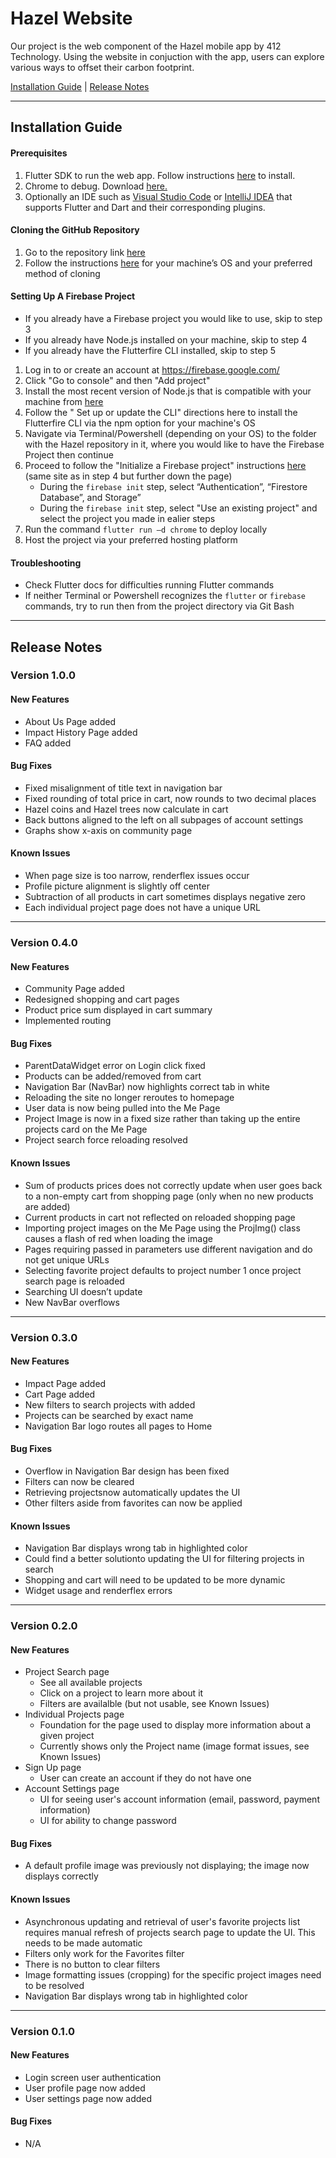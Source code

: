 # Hazel Website
Our project is the web component of the Hazel mobile app by 412 Technology. Using the website in conjuction with the app, 
users can explore various ways to offset their carbon footprint. 

[Installation Guide](https://github.com/ntjim/1330-HazelSite#installation-guide) | [Release Notes](https://github.com/ntjim/1330-HazelSite#release-notes)

-----
## Installation Guide 

#### Prerequisites 

 1. Flutter SDK to run the web app. Follow instructions [here](https://docs.flutter.dev/get-started/install) to install.
 2. Chrome to debug. Download [here.](https://www.google.com/chrome/downloads/)
 3. Optionally an IDE such as [Visual Studio Code](https://code.visualstudio.com/) or [IntelliJ IDEA](https://www.jetbrains.com/idea/) that supports Flutter and Dart and their corresponding plugins.

#### Cloning the GitHub Repository 

 1.	Go to the repository link [here](https://github.com/ntjim/1330-HazelSite)
 2.	Follow the instructions [here](https://docs.github.com/en/repositories/creating-and-managing-repositories/cloning-a-repository) for your machine’s OS and your preferred method of cloning 

#### Setting Up A Firebase Project

- If you already have a Firebase project you would like to use, skip to step 3
- If you already have Node.js installed on your machine, skip to step 4
- If you already have the Flutterfire CLI installed, skip to step 5

 1. Log in to or create an account at https://firebase.google.com/ 
 2. Click "Go to console" and then "Add project"
 3. Install the most recent version of Node.js that is compatible with your machine from [here](https://nodejs.org/en/download/)
 4. Follow the " Set up or update the CLI" directions here to install the Flutterfire CLI via the npm option for your machine's OS
 5. Navigate via Terminal/Powershell (depending on your OS) to the folder with the Hazel repository in it, where you would like to have the Firebase Project then continue
 6. Proceed to follow the "Initialize a Firebase project" instructions [here](https://firebase.google.com/docs/cli#initialize_a_firebase_project) (same site as in step 4 but further down the page)
    - During the `firebase init` step, select “Authentication”, “Firestore Database”, and  Storage”
    - During the `firebase init` step, select "Use an existing project" and select the project you made in ealier steps
 8. Run the command `flutter run –d chrome` to deploy locally 
 9. Host the project via your preferred hosting platform

#### Troubleshooting

* Check Flutter docs for difficulties running Flutter commands
* If neither Terminal or Powershell recognizes the `flutter` or `firebase` commands, try to run then from the project directory via Git Bash

-----

## Release Notes

### Version 1.0.0

#### New Features 
* About Us Page added
* Impact History Page added
* FAQ added

#### Bug Fixes 
* Fixed misalignment of title text in navigation bar 
* Fixed rounding of total price in cart, now rounds to two decimal places 
* Hazel coins and Hazel trees now calculate in cart 
* Back buttons aligned to the left on all subpages of account settings 
* Graphs show x-axis on community page 

#### Known Issues
* When page size is too narrow, renderflex issues occur  
* Profile picture alignment is slightly off center  
* Subtraction of all products in cart sometimes displays negative zero  
* Each individual project page does not have a unique URL 

-----
### Version 0.4.0

#### New Features
* Community Page added
* Redesigned shopping and cart pages  
* Product price sum displayed in cart summary 
* Implemented routing 


#### Bug Fixes
* ParentDataWidget error on Login click fixed  
* Products can be added/removed from cart  
* Navigation Bar (NavBar) now highlights correct tab in white 
* Reloading the site no longer reroutes to homepage 
* User data is now being pulled into the Me Page 
* Project Image is now in a fixed size rather than taking up the entire projects card on the Me Page 
* Project search force reloading resolved 

#### Known Issues
* Sum of products prices does not correctly update when user goes back to a non-empty cart from shopping page (only when no new products are added)  
* Current products in cart not reflected on reloaded shopping page  
* Importing project images on the Me Page using the ProjImg() class causes a flash of red when loading the image 
* Pages requiring passed in parameters use different navigation and do not get unique URLs 
* Selecting favorite project defaults to project number 1 once project search page is reloaded  
* Searching UI doesn’t update  
* New NavBar overflows  

-----
### Version 0.3.0

#### New Features
* Impact Page added
* Cart Page added
* New filters to search projects with added
* Projects can be searched by exact name
* Navigation Bar logo routes all pages to Home 


#### Bug Fixes
*  Overflow in Navigation Bar design has been fixed
*  Filters can now be cleared
*  Retrieving projectsnow automatically updates the UI
*  Other filters aside from favorites can now be applied

#### Known Issues
* Navigation Bar displays wrong tab in highlighted color
* Could find a better solutionto updating the UI for filtering projects in search
* Shopping and cart will need to be updated to be more dynamic
* Widget usage and renderflex errors

-----
### Version 0.2.0

#### New Features
* Project Search page
  * See all available projects
  * Click on a project to learn more about it
  * Filters are availalble (but not usable, see Known Issues)
* Individual Projects page
  * Foundation for the page used to display more information about a given project
  * Currently shows only the Project name (image format issues, see Known Issues)
* Sign Up page
  * User can create an account if they do not have one
* Account Settings page
  * UI for seeing user's account information (email, password, payment information)
  * UI for ability to change password

#### Bug Fixes
*  A default profile image was previously not displaying; the image now displays correctly

#### Known Issues
* Asynchronous updating and retrieval of  user's favorite projects list requires manual refresh of projects search page to update the UI. This needs to be made automatic
* Filters only work for the Favorites filter
* There is no button to clear filters
* Image formatting issues (cropping) for the specific project images need to be resolved
* Navigation Bar displays wrong tab in highlighted color

-----
### Version 0.1.0

#### New Features
* Login screen user authentication 
* User profile page now added 
* User settings page now added 

#### Bug Fixes 
* N/A
